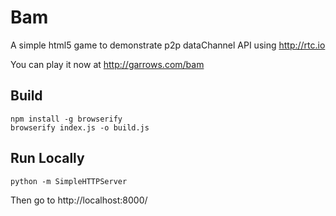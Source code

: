 Bam
===

A simple html5 game to demonstrate p2p dataChannel API using http://rtc.io

You can play it now at http://garrows.com/bam

Build
-----

```
npm install -g browserify
browserify index.js -o build.js
```

Run Locally
-----------

```
python -m SimpleHTTPServer
```
Then go to http://localhost:8000/